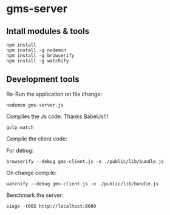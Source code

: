 # gms-server

## Intall modules & tools

```
npm install
npm install -g nodemon
npm install -g browserify
npm install -g watchify
```

## Development tools

Re-Run the application on file change:

```
nodemon gms-server.js
```

Compiles the Js code. Thanks BabelJs!!!

```
gulp watch
```

Compile the client code:

For debug:
```
browserify --debug gms-client.js -o ./public/lib/bundle.js
```
On change compile:
```
watchify --debug gms-client.js -o ./public/lib/bundle.js
```

Benchmark the server:

```
siege -t60S http://localhost:8009
```
